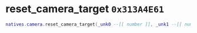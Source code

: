 # reset_camera_target `0x313A4E61`

```lua
natives.camera.reset_camera_target(_unk0 --[[ number ]], _unk1 --[[ number ]])
```